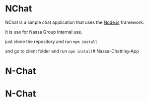 # NChat


NChat is a simple chat application that uses the [Node.js](https://nodejs.org/) framework.

It is use for Nassa Group internal use.

just clone the repository and run `npm install`

and go to client folder and run `npm install`# Nassa-Chatting-App
# N-Chat
# N-Chat
